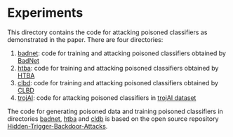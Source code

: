 # Experiments
This directory contains the code for attacking poisoned classifiers as demonstrated in the paper. There are four directories: 
1. [badnet](badnet): code for training and attacking poisoned classifiers obtained by [BadNet](https://arxiv.org/abs/1708.06733)
2. [htba](htba): code for training and attacking poisoned classifiers obtained by [HTBA](https://arxiv.org/abs/1910.00033)
3. [clbd](clbd): code for training and attacking poisoned classifiers obtained by [CLBD](https://people.csail.mit.edu/madry/lab/cleanlabel.pdf)
4. [trojAI](trojAI): code for attacking poisoned classifiers in [trojAI dataset](https://pages.nist.gov/trojai/docs/data.html)

The code for generating poisoned data and training poisoned classifiers in directories [badnet](badnet), [htba](htba) and [cldb](clbd) is based on the open source repository [Hidden-Trigger-Backdoor-Attacks](https://github.com/UMBCvision/Hidden-Trigger-Backdoor-Attacks).